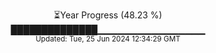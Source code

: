 <p align="center">
⏳Year Progress (48.23 %) <br>
██████████████▁▁▁▁▁▁▁▁▁▁▁▁▁▁▁▁ <br>
<sub>Updated: Tue, 25 Jun 2024 12:34:29 GMT</sub>
</p>

